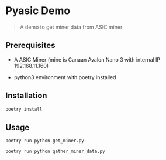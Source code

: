 # Pyasic Demo

> A demo to get miner data from ASIC miner

## Prerequisites

- A ASIC Miner (mine is Canaan Avalon Nano 3 with internal IP 192.168.11.160)

- python3 environment with poetry installed

## Installation

```bash
poetry install
```

## Usage

```bash
poetry run python get_miner.py
```

```
poetry run python gather_miner_data.py 
```